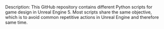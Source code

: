 Description: This GitHub repository contains different Python scripts for game design in Unreal Engine 5.
Most scripts share the same objective, which is to avoid common repetitive actions in Unreal Engine and therefore same time.
